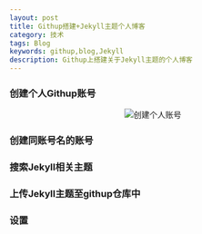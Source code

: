 ```yaml
---
layout: post
title: Githup搭建+Jekyll主题个人博客
category: 技术
tags: Blog
keywords: githup,blog,Jekyll
description: Githup上搭建关于Jekyll主题的个人博客
---
```

### 创建个人Githup账号
<center>
   <img src="https://xzzzj.github.io/pages/githup-auth.png" alt="创建个人账号">
</center>

### 创建同账号名的账号
### 搜索Jekyll相关主题

### 上传Jekyll主题至githup仓库中

### 设置
